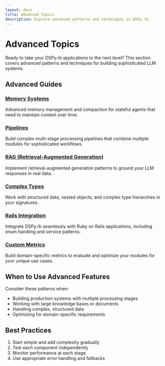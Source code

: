 ```yaml
---
layout: docs
title: Advanced Topics
description: Explore advanced patterns and techniques in DSPy.rb
---
```


# Advanced Topics

Ready to take your DSPy.rb applications to the next level? This section covers advanced patterns and techniques for building sophisticated LLM systems.

## Advanced Guides

### [Memory Systems](/advanced/memory-systems/)
Advanced memory management and compaction for stateful agents that need to maintain context over time.

### [Pipelines](/advanced/pipelines/)
Build complex multi-stage processing pipelines that combine multiple modules for sophisticated workflows.

### [RAG (Retrieval-Augmented Generation)](/advanced/rag/)
Implement retrieval-augmented generation patterns to ground your LLM responses in real data.

### [Complex Types](/advanced/complex-types/)
Work with structured data, nested objects, and complex type hierarchies in your signatures.

### [Rails Integration](/advanced/rails-integration/)
Integrate DSPy.rb seamlessly with Ruby on Rails applications, including enum handling and service patterns.

### [Custom Metrics](/advanced/custom-metrics/)
Build domain-specific metrics to evaluate and optimize your modules for your unique use cases.

## When to Use Advanced Features

Consider these patterns when:
- Building production systems with multiple processing stages
- Working with large knowledge bases or documents
- Handling complex, structured data
- Optimizing for domain-specific requirements

## Best Practices

1. Start simple and add complexity gradually
2. Test each component independently
3. Monitor performance at each stage
4. Use appropriate error handling and fallbacks